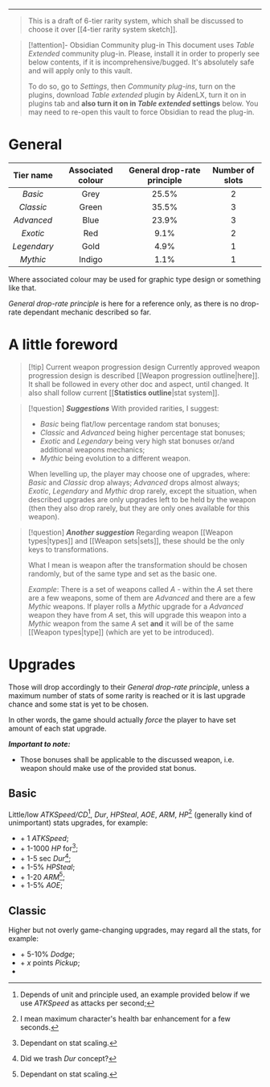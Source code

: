 ___

>This is a draft of 6-tier rarity system, which shall be discussed to choose it over [[4-tier rarity system sketch]].

>[!attention]- Obsidian Community plug-in
>This document uses *Table Extended* community plug-in. Please, install it in order to properly see below contents, if it is incomprehensive/bugged. It's absolutely safe and will apply only to this vault. 
>
>To do so, go to *Settings*, then *Community plug-ins*, turn on the plugins, download *Table extended* plugin by AidenLX, turn it on in plugins tab and **also turn it on in *Table extended* settings** below. You may need to re-open this vault to force Obsidian to read the plug-in.
# General

| Tier name | Associated colour | General drop-rate principle | Number of slots |
| :---: | :---: | :---: | :---: |
| *Basic* | Grey | 25.5% | 2 |
| *Classic* | Green | 35.5% | 3 |
| *Advanced* | Blue | 23.9% | 3 |
| *Exotic* | Red | 9.1% | 2 |
| *Legendary* | Gold | 4.9% | 1 |
| *Mythic* | Indigo | 1.1% | 1 |

Where associated colour may be used for graphic type design or something like that.

*General drop-rate principle* is here for a reference only, as there is no drop-rate dependant mechanic described so far.
# A little foreword

>[!tip] Current weapon progression design
>Currently approved weapon progression design is described [[Weapon progression outline|here]]. It shall be followed in every other doc and aspect, until changed. It also shall follow current [[__Statistics outline__|stat system]].

>[!question] ***Suggestions***
>With provided rarities, I suggest:
>- *Basic* being flat/low percentage random stat bonuses;
>- *Classic* and *Advanced* being higher percentage stat bonuses;
>- *Exotic* and *Legendary* being very high stat bonuses or/and additional weapons mechanics;
>- *Mythic* being evolution to a different weapon.
>
>When levelling up, the player may choose one of upgrades, where: *Basic* and *Classic* drop always; *Advanced* drops almost always; *Exotic*, *Legendary* and *Mythic* drop rarely, except the situation, when described upgrades are only upgrades left to be held by the weapon (then they also drop rarely, but they are only ones available for this weapon).

>[!question] ***Another suggestion*** 
>Regarding weapon [[Weapon types|types]] and [[Weapon sets|sets]], these should be the only keys to transformations.
>
>What I mean is weapon after the transformation should be chosen randomly, but of the same type and set as the basic one. 
>
>*Example*:
>There is a set of weapons called *A* - within the *A* set there are a few weapons, some of them are *Advanced* and there are a few *Mythic* weapons. If player rolls a *Mythic* upgrade for a *Advanced* weapon they have from *A* set, this will upgrade this weapon into a *Mythic* weapon from the same *A* set **and** it will be of the same [[Weapon types|type]] (which are yet to be introduced).
# Upgrades

Those will drop accordingly to their *General drop-rate principle*, unless a maximum number of stats of some rarity is reached or it is last upgrade chance and some stat is yet to be chosen.

In other words, the game should actually *force* the player to have set amount of each stat upgrade.

***Important to note:*** 
- Those bonuses shall be applicable to the discussed weapon, i.e. weapon should make use of the provided stat bonus.


## Basic

Little/low *ATKSpeed/CD*[^1], *Dur*, *HPSteal*, *AOE*, *ARM*, *HP*[^2] (generally kind of unimportant) stats upgrades, for example:
- \+ 1 *ATKSpeed*;
- \+ 1-1000 *HP* for[^3];
- \+ 1-5 sec *Dur*[^4];
- \+ 1-5% *HPSteal*;
- \+ 1-20 *ARM*[^3];
- \+ 1-5% *AOE*;

## Classic 

Higher but not overly game-changing upgrades, may regard all the stats, for example:
- \+ 5-10% *Dodge*;
- \+ *x* points *Pickup*;
- 


[^1]: Depends of unit and principle used, an example provided below if we use *ATKSpeed* as attacks per second;
[^2]: I mean maximum character's health bar enhancement for a few seconds.
[^3]: Dependant on stat scaling.
[^4]: Did we trash *Dur* concept?